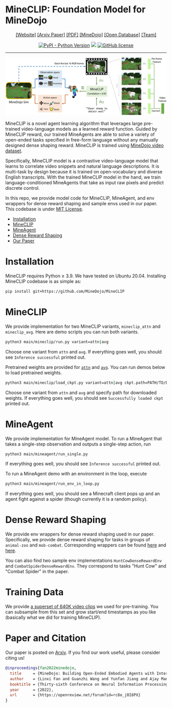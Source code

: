 # MineCLIP: Foundation Model for MineDojo
<div align="center">

[[Website]](https://minedojo.org)
[[Arxiv Paper]](https://arxiv.org/abs/2206.08853)
[[PDF]](https://arxiv.org/pdf/2206.08853.pdf)
[[MineDojo]](https://github.com/MineDojo/MineDojo)
[[Open Database]](https://minedojo.org/knowledge_base)
[[Team]](https://minedojo.org/index.html#team)

[![PyPI - Python Version](https://img.shields.io/pypi/pyversions/MineDojo)](https://pypi.org/project/MineDojo/)
[<img src="https://img.shields.io/badge/Framework-PyTorch-red.svg"/>](https://pytorch.org/)
[![GitHub license](https://img.shields.io/github/license/MineDojo/MineCLIP)](https://github.com/MineDojo/MineCLIP/blob/main/license)
______________________________________________________________________
![](images/pull_figure.png)
</div>

MineCLIP is a novel agent learning algorithm that leverages large pre-trained video-language models as a learned reward function. Guided by MineCLIP reward, our trained MineAgents are able to solve a variety of open-ended tasks specified in free-form language without any manually designed dense shaping reward. MineCLIP is trained using [MineDojo video dataset](https://minedojo.org/knowledge_base#youtube).

Specifically, MineCLIP model is a contrastive video-language model that learns to correlate video snippets and natural language descriptions. It is multi-task by design because it is trained on open-vocabulary and diverse English transcripts. With the trained MineCLIP model in the hand, we train language-conditioned MineAgents that take as input raw pixels and predict discrete control. 

In this repo, we provide model code for MineCLIP, MineAgent, and env wrappers for dense reward shaping and sample envs used in our paper. This codebase is under [MIT License](license). 


- [Installation](#Installation)
- [MineCLIP](#MineCLIP)
- [MineAgent](#MineAgent)
- [Dense Reward Shaping](#Dense-Reward-Shaping)
- [Our Paper](#Paper-and-Citation)

# Installation

MineCLIP requires Python ≥ 3.9. We have tested on Ubuntu 20.04. Installing MineCLIP codebase is as simple as:

```bash
pip install git+https://github.com/MineDojo/MineCLIP
```

# MineCLIP

We provide implementation for two MineCLIP variants, `mineclip_attn` and `mineclip_avg`. Here are demo scripts you can run both variants. 

```bash
python3 main/mineclip/run.py variant=attn|avg
```

Choose one variant from `attn` and `avg`. If everything goes well, you should see `Inference successful` printed out.

Pretrained weights are provided for [`attn`](https://drive.google.com/file/d/1uaZM1ZLBz2dZWcn85rZmjP7LV6Sg5PZW/view?usp=sharing) and [`avg`](https://drive.google.com/file/d/1mFe09JsVS5FpZ82yuV7fYNFYnkz9jDqr/view?usp=sharing). You can run demos below to load pretrained weights.

```bash
python3 main/mineclip/load_ckpt.py variant=attn|avg ckpt.path=PATH/TO/DOWNLOADED/CKPT
```

Choose one variant from `attn` and `avg` and specify path for downloaded weights. If everything goes well, you should see `Successfully loaded ckpt` printed out.


# MineAgent

We provide implementation for MineAgent model. To run a MineAgent that takes a single-step observation and outputs a single-step action, run

```bash
python3 main/mineagent/run_single.py
```

If everything goes well, you should see `Inference successful` printed out.

To run a MineAgent demo with an environment in the loop, execute

```bash
python3 main/mineagent/run_env_in_loop.py
```

If everything goes well, you should see a Minecraft client pops up and an agent fight against a spider (though currently it is a random policy).

# Dense Reward Shaping

We provide env wrappers for dense reward shaping used in our paper. Specifically, we provide dense reward shaping for tasks in groups of `animal-zoo` and `mob-combat`. Corresponding wrappers can be found [here](https://github.com/MineDojo/MineCLIP/tree/main/mineclip/dense_reward/animal_zoo) and [here](https://github.com/MineDojo/MineCLIP/tree/main/mineclip/dense_reward/mob_combat).

You can also find two sample env implementations `HuntCowDenseRewardEnv` and `CombatSpiderDenseRewardEnv`. They correspond to tasks "Hunt Cow" and "Combat Spider" in the paper.

# Training Data

We provide [a superset of 640K video clips](https://drive.google.com/file/d/1cLXC64Cu2EJj2nsb4K0ajl8qqX6l0lKd/view?usp=sharing) we used for pre-training. You can subsample from this set and grow start/end timestamps as you like (basically what we did for training MineCLIP).

# Paper and Citation

Our paper is posted on [Arxiv](https://arxiv.org/abs/2206.08853). If you find our work useful, please consider citing us! 

```bibtex
@inproceedings{fan2022minedojo,
  title     = {MineDojo: Building Open-Ended Embodied Agents with Internet-Scale Knowledge},
  author    = {Linxi Fan and Guanzhi Wang and Yunfan Jiang and Ajay Mandlekar and Yuncong Yang and Haoyi Zhu and Andrew Tang and De-An Huang and Yuke Zhu and Anima Anandkumar},
  booktitle = {Thirty-sixth Conference on Neural Information Processing Systems Datasets and Benchmarks Track},
  year      = {2022},
  url       = {https://openreview.net/forum?id=rc8o_j8I8PX}
}
```

